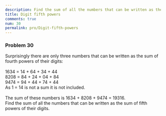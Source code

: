 ```yaml
---
description: Find the sum of all the numbers that can be written as the sum of fifth powers of their digits.
title: Digit fifth powers
comments: true
num: 30
permalink: pro/Digit-fifth-powers
---
```

<div class='problem'>
<h3>Problem 30</h3>
<p>Surprisingly there are only three numbers that can be written as the sum of fourth powers of their digits:
<br>
<br>
1634 = 14 + 64 + 34 + 44  
<br>
8208 = 84 + 24 + 04 + 84
<br>
9474 = 94 + 44 + 74 + 44
<br>
As 1 = 14 is not a sum it is not included.
<br>
<br>
The sum of these numbers is 1634 + 8208 + 9474 = 19316.
<br>
Find the sum of all the numbers that can be written as the sum of fifth powers of their digits.
</p></div>
